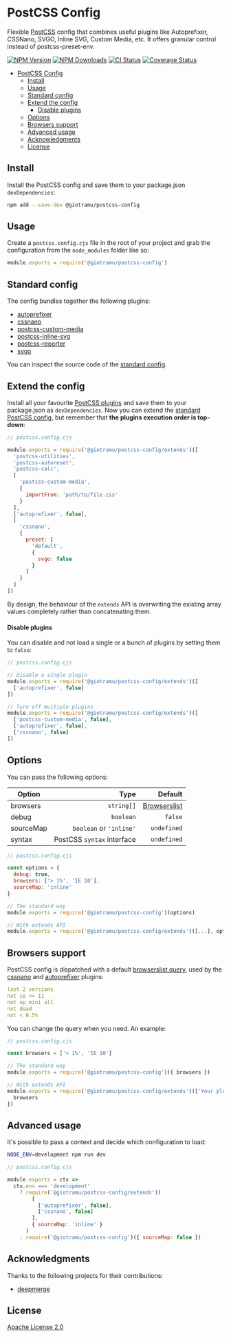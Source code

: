 # PostCSS Config

Flexible [PostCSS][postcss-doc_url] config that combines useful plugins like Autoprefixer, CSSNano, SVGO, Inline SVG, Custom Media, etc. It offers granular control instead of postcss-preset-env.

[![NPM Version][npm_version_badge]][npm_url]
[![NPM Downloads][npm_downloads_badge]][npm_url]
[![CI Status][ci_badge]][ci_url]
[![Coverage Status][coverage_badge]][coverage_url]

- [PostCSS Config](#postcss-config)
  - [Install](#install)
  - [Usage](#usage)
  - [Standard config](#standard-config)
  - [Extend the config](#extend-the-config)
      - [Disable plugins](#disable-plugins)
  - [Options](#options)
  - [Browsers support](#browsers-support)
  - [Advanced usage](#advanced-usage)
  - [Acknowledgments](#acknowledgments)
  - [License](#license)

## Install

Install the PostCSS config and save them to your package.json `devDependencies`:

```sh
npm add --save-dev @giotramu/postcss-config
```

## Usage

Create a `postcss.config.cjs` file in the root of your project and grab the configuration from the `node_modules` folder like so:

```js
module.exports = require('@giotramu/postcss-config')
```

## Standard config

The config bundles together the following plugins:

- [autoprefixer][autoprefixer_url]
- [cssnano][cssnano_url]
- [postcss-custom-media][postcss-custom-media_url]
- [postcss-inline-svg][postcss-inline-svg_url]
- [postcss-reporter][postcss-reporter_url]
- [svgo][svgo_url]

You can inspect the source code of the [standard config][standard-config_url].

## Extend the config

Install all your favourite [PostCSS plugins][postcss-plugins_url] and save them to your package.json as `devDependencies`. Now you can extend the [standard PostCSS config][standard-config_url], but remember that **the plugins execution order is top-down**:

```js
// postcss.config.cjs

module.exports = require('@giotramu/postcss-config/extends')([
  'postcss-utilities',
  'postcss-autoreset',
  'postcss-calc',
  [
    'postcss-custom-media',
    {
      importFrom: 'path/to/file.css'
    }
  ],
  ['autoprefixer', false],
  [
    'cssnano',
    {
      preset: [
        'default',
        {
          svgo: false
        }
      ]
    }
  ]
])
```

By design, the behaviour of the `extends` API is overwriting the existing array values completely rather than concatenating them.

#### Disable plugins

You can disable and not load a single or a bunch of plugins by setting them to `false`:

```js
// postcss.config.cjs

// Disable a single plugin
module.exports = require('@giotramu/postcss-config/extends')([
  ['autoprefixer', false]
])

// Turn off multiple plugins
module.exports = require('@giotramu/postcss-config/extends')([
  ['postcss-custom-media', false],
  ['autoprefixer', false],
  ['cssnano', false]
])
```

## Options

You can pass the following options:

| Option    |                       Type |                           Default |
| --------- | -------------------------: | --------------------------------: |
| browsers  |                 `string[]` | [Browserslist](#browsers-support) |
| debug     |                  `boolean` |                           `false` |
| sourceMap |    `boolean` or `'inline'` |                       `undefined` |
| syntax    | PostCSS `syntax` interface |                       `undefined` |

```js
// postcss.config.cjs

const options = {
  debug: true,
  browsers: ['> 1%', 'IE 10'],
  sourceMap: 'inline'
}

// The standard way
module.exports = require('@giotramu/postcss-config')(options)

// With extends API
module.exports = require('@giotramu/postcss-config/extends')([...], options)
```

## Browsers support

PostCSS config is dispatched with a default [browserslist query][browserslist_url], used by the [cssnano][cssnano_url] and [autoprefixer][autoprefixer_url] plugins:

```yml
last 2 versions
not ie <= 11
not op_mini all
not dead
not < 0.5%
```

You can change the query when you need. An example:

```js
// postcss.config.cjs

const browsers = ['> 1%', 'IE 10']

// The standard way
module.exports = require('@giotramu/postcss-config')({ browsers })

// With extends API
module.exports = require('@giotramu/postcss-config/extends')(['Your plugin'], {
  browsers
})
```

## Advanced usage

It's possible to pass a context and decide which configuration to load:

```sh
NODE_ENV=development npm run dev
```

```js
// postcss.config.cjs

module.exports = ctx =>
  ctx.env === 'development'
    ? require('@giotramu/postcss-config/extends')(
        [
          ['autoprefixer', false],
          ['cssnano', false]
        ],
        { sourceMap: 'inline' }
      )
    : require('@giotramu/postcss-config')({ sourceMap: false })
```

## Acknowledgments

Thanks to the following projects for their contributions:

- [deepmerge][deepmerge_url]

## License

[Apache License 2.0](./LICENSE)

<!-- Badges -->

[ci_badge]: https://img.shields.io/github/actions/workflow/status/giotramu/postcss-config/test.yml?style=flat-square&colorA=313133&colorB=4169E1
[coverage_badge]: https://img.shields.io/coveralls/github/giotramu/postcss-config/stable?style=flat-square&colorA=313133&colorB=4169E1
[npm_downloads_badge]: https://img.shields.io/npm/dm/@giotramu/postcss-config?style=flat-square&colorA=313133&colorB=4169E1
[npm_version_badge]: https://img.shields.io/npm/v/@giotramu/postcss-config?style=flat-square&colorA=313133&colorB=4169E1

<!-- Links -->

[autoprefixer_url]: https://github.com/postcss/autoprefixer
[browserslist_url]: https://browserl.ist/?q=last+2+versions%2C+not+ie+%3C%3D+11%2C+not+op_mini+all%2C+not+dead%2C+not+%3C+0.5%25
[ci_url]: https://github.com/giotramu/postcss-config/actions/workflows/tests.yml
[coverage_url]: https://coveralls.io/github/giotramu/postcss-config
[cssnano_url]: https://github.com/cssnano/cssnano
[deepmerge_url]: https://github.com/TehShrike/deepmerge
[npm_url]: https://www.npmjs.com/package/@giotramu/postcss-config
[postcss-custom-media_url]: https://github.com/postcss/postcss-custom-media
[postcss-doc_url]: https://postcss.org
[postcss-inline-svg_url]: https://github.com/TrySound/postcss-inline-svg
[postcss-plugins_url]: https://github.com/postcss/postcss/blob/master/docs/plugins.md
[postcss-preset-env_url]: https://github.com/csstools/postcss-preset-env
[postcss-reporter_url]: https://github.com/postcss/postcss-reporter
[standard-config_url]: https://github.com/giotramu/postcss-config/blob/stable/src/tests/_config.ts
[svgo_url]: https://github.com/svg/svgo
